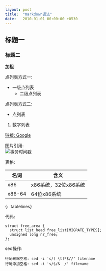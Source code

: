 ```yaml
---  
layout: post  
title:  "markdown语法"  
date:   2010-01-01 00:00:00 +0530  
---  
```

  
<style>  
.tablelines table, .tablelines td, .tablelines th {  
  border: 1px solid black;  
  }  
</style>  
  
## 标题一  
### 标题二  
  
**加粗**  
  
点列表方式一:  
- 一级点列表  
  - 二级点列表  
  
点列表方式二:  
  * 点列表  
  
1. 数字列表  
  
[链接: Google](https://google.com)  
  
图片引用:  
![事务时间戳](https://chenghua-root.github.io/images/transaction-timestamp.png)  
  
表格:  
  
  | 名词 | 含义|  
  | -----  | ----  |  
  | x86 | x86系统，32位x86系统 |  
  | x86-64 | 64位x86系统 |  
{: .tablelines}  
  
代码:
```
struct free_area {  
  struct list_head free_list[MIGRATE_TYPES];  
  unsigned long nr_free;  
};
```
  
sed操作:  
```  
行尾删除空格: sed -i 's/[ \t]*$//' filename  
行尾添加空格: sed -i 's/$/&  /' filename  
```  
